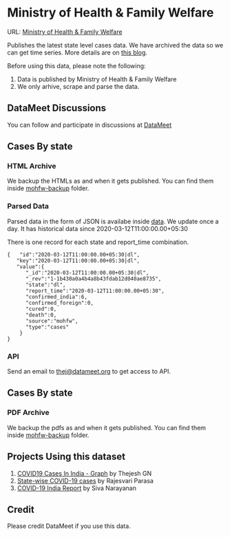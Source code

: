# Ministry of Health & Family Welfare

URL:  [Ministry of Health & Family Welfare](https://www.mohfw.gov.in/)

Publishes the latest state level cases data. We have archived the data so we can get time series. More details are on [this blog](https://thejeshgn.com/2020/03/16/novel-corona-virus-covid19-archive-api-india-data/).


Before using this data, please note the following:
 
 1. Data is published by Ministry of Health & Family Welfare
 2. We only arhive, scrape and parse the data.


## DataMeet Discussions 
You can follow and participate in discussions at [DataMeet](https://groups.google.com/forum/#!topic/datameet/_HnOB5iyEx0)

## Cases By state
### HTML Archive

We backup the HTMLs as and when it gets published. You can find them inside [mohfw-backup](https://github.com/datameet/covid19/tree/master/mohfw-backup) folder.

### Parsed Data

Parsed data in the form of JSON is availabe inside [data](https://github.com/datameet/covid19/tree/master/data). We update once a day. It has historical data since 2020-03-12T11:00:00.00+05:30

There is one record for each state and report_time combination.

```
{   "id":"2020-03-12T11:00:00.00+05:30|dl",
   "key":"2020-03-12T11:00:00.00+05:30|dl",
   "value":{
      "_id":"2020-03-12T11:00:00.00+05:30|dl",
      "_rev":"1-1b430a0a4b4a8b43fdab12d040ae8735",
      "state":"dl",
      "report_time":"2020-03-12T11:00:00.00+05:30",
      "confirmed_india":6,
      "confirmed_foreign":0,
      "cured":0,
      "death":0,
      "source":"mohfw",
      "type":"cases"      
	}
}
```

### API
Send an email to thej@datameet.org to get access to API.



## Cases By state
### PDF Archive
We backup the pdfs as and when it gets published. You can find them inside [mohfw-backup](https://github.com/datameet/covid19/tree/master/mohfw-backup) folder.




## Projects Using this dataset
1. [COVID19 Cases In India - Graph](https://thejeshgn.com/projects/covid19-india/) by Thejesh GN
2. [State-wise COVID-19 cases](https://public.flourish.studio/visualisation/1661567/) by Rajesvari Parasa 
3. [COVID-19 India Report](https://datastudio.google.com/embed/u/0/reporting/12M_3KUQF1TowcyXyu5qbpiSv-freYUzw/page/8reJB) by Siva Narayanan

## Credit
Please credit DataMeet if you use this data.
